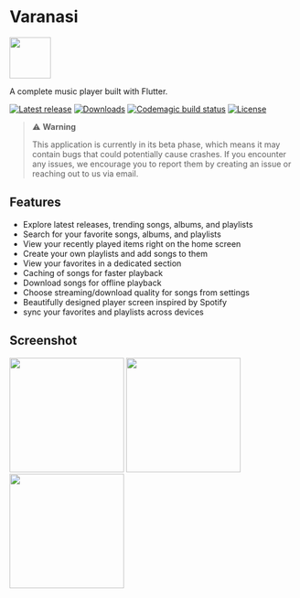 # Varanasi

<img src="https://raw.githubusercontent.com/devaryakjha/varanasi_mobile_app/main/android/app/src/production/res/mipmap-hdpi/ic_launcher_foreground.png" height="72">

A complete music player built with Flutter.

[![Latest release](https://img.shields.io/github/v/release/devaryakjha/varanasi_mobile_app)](https://github.com/devaryakjha/varanasi_mobile_app/releases) [![Downloads](https://img.shields.io/github/downloads/devaryakjha/varanasi_mobile_app/total)](https://github.com/devaryakjha/varanasi_mobile_app/releases) [![Codemagic build status](https://api.codemagic.io/apps/6509a228bb0e90d7e29f3872/6509a228bb0e90d7e29f3871/status_badge.svg)](https://codemagic.io/apps/6509a228bb0e90d7e29f3872/6509a228bb0e90d7e29f3871/latest_build) [![License](https://img.shields.io/github/license/devaryakjha/varanasi_mobile_app)]()

> ⚠️ **Warning**
>
> This application is currently in its beta phase, which means it may contain bugs that could potentially cause crashes. If you encounter any issues, we encourage you to report them by creating an issue or reaching out to us via email.

## Features

- Explore latest releases, trending songs, albums, and playlists
- Search for your favorite songs, albums, and playlists
- View your recently played items right on the home screen
- Create your own playlists and add songs to them
- View your favorites in a dedicated section
- Caching of songs for faster playback
- Download songs for offline playback
- Choose streaming/download quality for songs from settings
- Beautifully designed player screen inspired by Spotify
- sync your favorites and playlists across devices

## Screenshot

<p float="left">  
    <img src="https://github.com/devaryakjha/varanasi_mobile_app/blob/27-improve-documentation/assets/screenshots/1.PNG" width="200" />  
    <img src="https://github.com/devaryakjha/varanasi_mobile_app/blob/27-improve-documentation/assets/screenshots/2.PNG" width="200" />  
    <img src="https://github.com/devaryakjha/varanasi_mobile_app/blob/27-improve-documentation/assets/screenshots/3.PNG" width="200" />  
</p>
